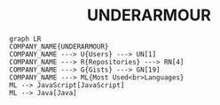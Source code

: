 <h1 align="center">UNDERARMOUR</h1>

```mermaid
graph LR
COMPANY_NAME{UNDERARMOUR}
COMPANY_NAME ---> U{Users} ---> UN[1]
COMPANY_NAME ---> R{Repositories} ---> RN[4]
COMPANY_NAME ---> G{Gists} ---> GN[19]
COMPANY_NAME ---> ML{Most Used<br>Languages}
ML --> JavaScript[JavaScript]
ML --> Java[Java]
```
